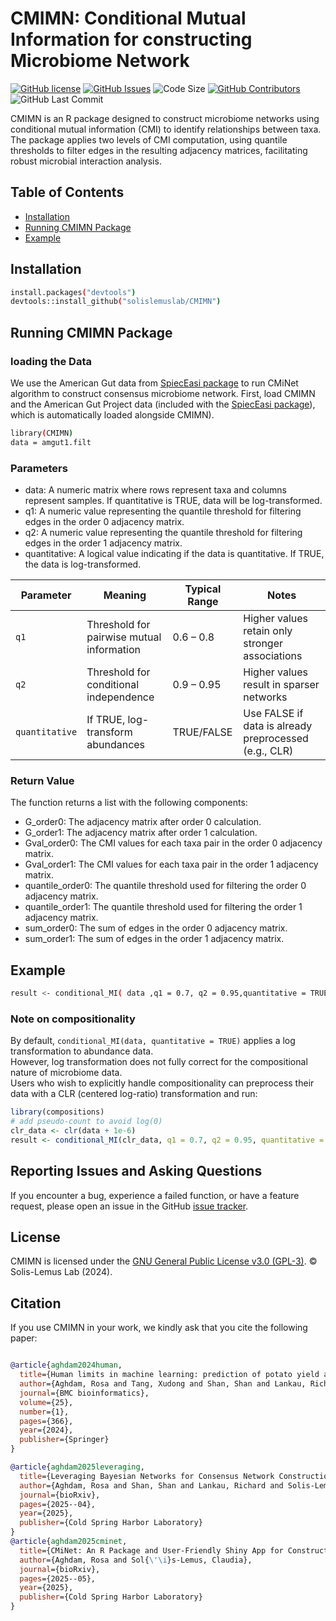 # CMIMN: Conditional Mutual Information for constructing Microbiome Network
[![GitHub license](https://img.shields.io/github/license/solislemuslab/CMIMN?color=yellow)](https://github.com/solislemuslab/CMIMN/blob/main/LICENSE)
[![GitHub Issues](https://img.shields.io/github/issues/solislemuslab/CMIMN)](https://github.com/solislemuslab/CMIMN/issues)
![Code Size](https://img.shields.io/github/languages/code-size/solislemuslab/CMIMN?color=white)
[![GitHub Contributors](https://img.shields.io/github/contributors/solislemuslab/CMIMN)](https://github.com/solislemuslab/CMIMN/graphs/contributors)
![GitHub Last Commit](https://img.shields.io/github/last-commit/solislemuslab/CMIMN)

CMIMN is an R package designed to construct microbiome networks using conditional mutual information (CMI) to identify relationships between taxa. The package applies two levels of CMI computation, using quantile thresholds to filter edges in the resulting adjacency matrices, facilitating robust microbial interaction analysis.


## Table of Contents
- [Installation](#installation)
- [Running CMIMN Package](#Running-CMIMN-Package)
- [Example](#example)

## Installation
```bash
install.packages("devtools")
devtools::install_github("solislemuslab/CMIMN")
```

## Running CMIMN Package
### loading the Data
We use the American Gut data from [SpiecEasi package](https://github.com/zdk123/SpiecEasi) to run CMiNet algorithm to construct consensus microbiome network. 
First, load CMIMN and the American Gut Project data (included with the [SpiecEasi package](https://github.com/zdk123/SpiecEasi)), which is automatically loaded alongside CMIMN).

```bash
library(CMIMN)
data = amgut1.filt
```
### Parameters
- data: A numeric matrix where rows represent taxa and columns represent samples. If quantitative is TRUE, data will be log-transformed.
- q1: A numeric value representing the quantile threshold for filtering edges in the order 0 adjacency matrix.
- q2: A numeric value representing the quantile threshold for filtering edges in the order 1 adjacency matrix.
- quantitative: A logical value indicating if the data is quantitative. If TRUE, the data is log-transformed.

| Parameter      | Meaning                                   | Typical Range | Notes                                                 |
| -------------- | ----------------------------------------- | ------------- | ----------------------------------------------------- |
| `q1`           | Threshold for pairwise mutual information | 0.6 – 0.8     | Higher values retain only stronger associations       |
| `q2`           | Threshold for conditional independence    | 0.9 – 0.95    | Higher values result in sparser networks              |
| `quantitative` | If TRUE, log-transform abundances         | TRUE/FALSE    | Use FALSE if data is already preprocessed (e.g., CLR) |


### Return Value
The function returns a list with the following components:

- G_order0: The adjacency matrix after order 0 calculation.
- G_order1: The adjacency matrix after order 1 calculation.
- Gval_order0: The CMI values for each taxa pair in the order 0 adjacency matrix.
- Gval_order1: The CMI values for each taxa pair in the order 1 adjacency matrix.
- quantile_order0: The quantile threshold used for filtering the order 0 adjacency matrix.
- quantile_order1: The quantile threshold used for filtering the order 1 adjacency matrix.
- sum_order0: The sum of edges in the order 0 adjacency matrix.
- sum_order1: The sum of edges in the order 1 adjacency matrix.

## Example 
```bash CMIMN
result <- conditional_MI( data ,q1 = 0.7, q2 = 0.95,quantitative = TRUE)
```

### Note on compositionality
By default, `conditional_MI(data, quantitative = TRUE)` applies a log transformation to abundance data.  
However, log transformation does not fully correct for the compositional nature of microbiome data.  
Users who wish to explicitly handle compositionality can preprocess their data with a CLR (centered log-ratio) transformation and run:

```r
library(compositions)
# add pseudo-count to avoid log(0)
clr_data <- clr(data + 1e-6)
result <- conditional_MI(clr_data, q1 = 0.7, q2 = 0.95, quantitative = FALSE)
```
## Reporting Issues and Asking Questions

If you encounter a bug, experience a failed function, or have a feature request, please open an issue in the GitHub [issue tracker](https://github.com/solislemuslab/CMIMN/issues). 

## License

CMIMN is licensed under the [GNU General Public License v3.0 (GPL-3)](https://www.gnu.org/licenses/gpl-3.0.html). &copy; Solis-Lemus Lab (2024).


## Citation

If you use CMIMN in your work, we kindly ask that you cite the following paper:

```bibtex

@article{aghdam2024human,
  title={Human limits in machine learning: prediction of potato yield and disease using soil microbiome data},
  author={Aghdam, Rosa and Tang, Xudong and Shan, Shan and Lankau, Richard and Sol{\'\i}s-Lemus, Claudia},
  journal={BMC bioinformatics},
  volume={25},
  number={1},
  pages={366},
  year={2024},
  publisher={Springer}
}

@article{aghdam2025leveraging,
  title={Leveraging Bayesian Networks for Consensus Network Construction and Multi-Method Feature Selection to Decode Disease Prediction},
  author={Aghdam, Rosa and Shan, Shan and Lankau, Richard and Solis-Lemus, Claudia},
  journal={bioRxiv},
  pages={2025--04},
  year={2025},
  publisher={Cold Spring Harbor Laboratory}
}
@article{aghdam2025cminet,
  title={CMiNet: An R Package and User-Friendly Shiny App for Constructing Consensus Microbiome Networks},
  author={Aghdam, Rosa and Sol{\'\i}s-Lemus, Claudia},
  journal={bioRxiv},
  pages={2025--05},
  year={2025},
  publisher={Cold Spring Harbor Laboratory}
}
```
